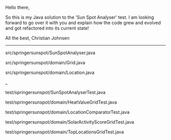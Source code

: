 Hello there, 

So this is my Java solution to the 'Sun Spot Analyser' test.  I am looking forward to go over it with you and explain how the code grew and evolved and got refactored into its current state! 

All the best, Christian Johnsen

_________________________________

src/springersunspot/SunSpotAnalyser.java

src/springersunspot/domain/Grid.java

src/springersunspot/domain/Location.java

_

test/springersunspot/SunSpotAnalyserTest.java

test/springersunspot/domain/HeatValueGridTest.java

test/springersunspot/domain/LocationComparatorTest.java

test/springersunspot/domain/SolarActivityScoreGridTest.java

test/springersunspot/domain/TopLocationsGridTest.java

